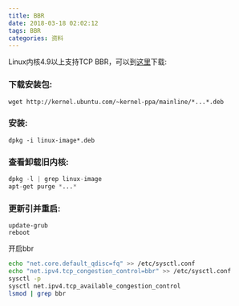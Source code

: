 ```yaml
---
title: BBR
date: 2018-03-18 02:02:12
tags: BBR
categories: 资料
---
```

Linux内核4.9以上支持TCP BBR，可以到[这里](http://kernel.ubuntu.com/~kernel-ppa/mainline/)下载:

### 下载安装包:
 ```shell
 wget http://kernel.ubuntu.com/~kernel-ppa/mainline/*...*.deb
 ```
<!--more-->
### 安装:
```
dpkg -i linux-image*.deb
```
### 查看卸载旧内核: 
```s
dpkg -l | grep linux-image
apt-get purge *...*
```

### 更新引并重启:
```
update-grub
reboot
```

开启bbr
```bash
echo "net.core.default_qdisc=fq" >> /etc/sysctl.conf
echo "net.ipv4.tcp_congestion_control=bbr" >> /etc/sysctl.conf
sysctl -p
sysctl net.ipv4.tcp_available_congestion_control
lsmod | grep bbr
```